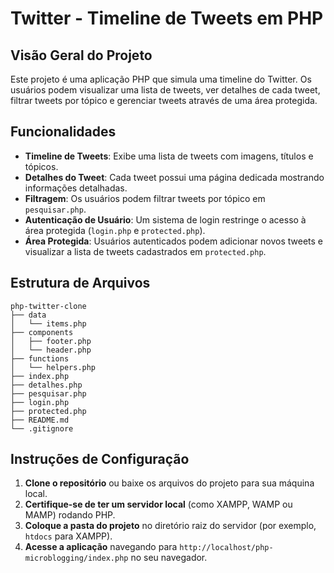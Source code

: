 # Twitter - Timeline de Tweets em PHP

## Visão Geral do Projeto

Este projeto é uma aplicação PHP que simula uma timeline do Twitter. Os usuários podem visualizar uma lista de tweets, ver detalhes de cada tweet, filtrar tweets por tópico e gerenciar tweets através de uma área protegida.

## Funcionalidades

- **Timeline de Tweets**: Exibe uma lista de tweets com imagens, títulos e tópicos.
- **Detalhes do Tweet**: Cada tweet possui uma página dedicada mostrando informações detalhadas.
- **Filtragem**: Os usuários podem filtrar tweets por tópico em `pesquisar.php`.
- **Autenticação de Usuário**: Um sistema de login restringe o acesso à área protegida (`login.php` e `protected.php`).
- **Área Protegida**: Usuários autenticados podem adicionar novos tweets e visualizar a lista de tweets cadastrados em `protected.php`.

## Estrutura de Arquivos

```
php-twitter-clone
├── data
│   └── items.php
├── components
│   ├── footer.php
│   └── header.php
├── functions
│   └── helpers.php
├── index.php
├── detalhes.php
├── pesquisar.php
├── login.php
├── protected.php
├── README.md
└── .gitignore
```

## Instruções de Configuração

1. **Clone o repositório** ou baixe os arquivos do projeto para sua máquina local.
2. **Certifique-se de ter um servidor local** (como XAMPP, WAMP ou MAMP) rodando PHP.
3. **Coloque a pasta do projeto** no diretório raiz do servidor (por exemplo, `htdocs` para XAMPP).
4. **Acesse a aplicação** navegando para `http://localhost/php-microblogging/index.php` no seu navegador.
